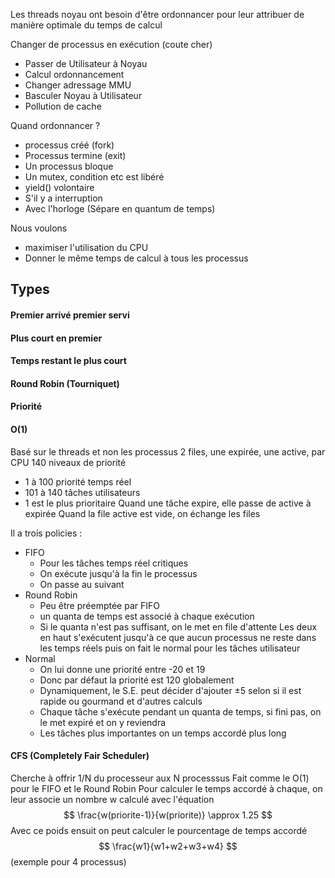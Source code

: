 Les threads noyau ont besoin d'être ordonnancer pour leur attribuer de manière optimale du temps de calcul

Changer de processus en exécution (coute cher)
- Passer de Utilisateur à Noyau
- Calcul ordonnancement
- Changer adressage MMU
- Basculer Noyau à Utilisateur
- Pollution de cache

Quand ordonnancer ? 
- processus créé (fork)
- Processus termine (exit)
- Un processus bloque
- Un mutex, condition etc est libéré
- yield() volontaire
- S'il y a interruption
- Avec l'horloge (Sépare en quantum de temps)

Nous voulons 
- maximiser l'utilisation du CPU
- Donner le même temps de calcul à tous les processus

## Types
#### Premier arrivé premier servi
#### Plus court en premier
#### Temps restant le plus court
#### Round Robin (Tourniquet)
#### Priorité
#### O(1)
 Basé sur le threads et non les processus
 2 files, une expirée, une active, par CPU
 140 niveaux de priorité
 - 1 à 100 priorité temps réel
 - 101 à 140 tâches utilisateurs
- 1 est le plus prioritaire
Quand une tâche expire, elle passe de active à expirée
Quand la file active est vide, on échange les files

Il a trois policies :
- FIFO
	- Pour les tâches temps réel critiques
	- On exécute jusqu'à la fin le processus
	- On passe au suivant
- Round Robin
	- Peu être préemptée par FIFO
	- un quanta de temps est associé à chaque exécution
	- Si le quanta n'est pas suffisant, on le met en file d'attente
Les deux en haut s'exécutent jusqu'à ce que aucun processus ne reste dans les temps réels puis on fait le normal pour les tâches utilisateur
- Normal
	- On lui donne une priorité entre -20 et 19
	- Donc par défaut la priorité est 120 globalement
	- Dynamiquement, le S.E. peut décider d'ajouter ±5 selon si il est rapide ou gourmand et d'autres calculs
	- Chaque tâche s'exécute pendant un quanta de temps, si fini pas, on le met expiré et on y reviendra
	- Les tâches plus importantes on un temps accordé plus long

#### CFS (Completely Fair Scheduler)
Cherche à offrir 1/N du processeur aux N processsus
Fait comme le O(1) pour le FIFO et le Round Robin
Pour calculer le temps accordé à chaque, on leur associe un nombre w calculé avec l'équation
$$
\frac{w(priorite-1)}{w(priorite)} \approx 1.25
$$
Avec ce poids ensuit on peut calculer le pourcentage de temps accordé 
$$
\frac{w1}{w1+w2+w3+w4}
$$
(exemple pour 4 processus)